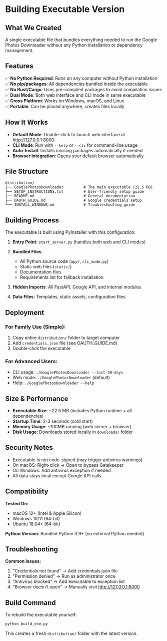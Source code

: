 # Building Executable Version

## What We Created

A single executable file that bundles everything needed to run the Google Photos Downloader without any Python installation or dependency management.

## Features

✅ **No Python Required**: Runs on any computer without Python installation  
✅ **No pip/packages**: All dependencies bundled inside the executable  
✅ **No Rust/Cargo**: Uses pre-compiled packages to avoid compilation issues  
✅ **Dual Mode**: Both web interface and CLI mode in same executable  
✅ **Cross Platform**: Works on Windows, macOS, and Linux  
✅ **Portable**: Can be placed anywhere, creates files locally  

## How It Works

- **Default Mode**: Double-click to launch web interface at http://127.0.0.1:8000
- **CLI Mode**: Run with `--help` or `--cli` for command-line usage
- **Auto-Install**: Installs missing packages automatically if needed
- **Browser Integration**: Opens your default browser automatically

## File Structure

```
distribution/
├── GooglePhotosDownloader         # The main executable (22.5 MB)
├── SETUP_INSTRUCTIONS.txt         # User-friendly setup guide
├── README.md                      # General documentation
├── OAUTH_GUIDE.md                 # Google credentials setup
└── INSTALL_WINDOWS.md             # Troubleshooting guide
```

## Building Process

The executable is built using PyInstaller with this configuration:

1. **Entry Point**: `start_server.py` (handles both web and CLI modes)
2. **Bundled Files**: 
   - All Python source code (`app/`, `cli_mode.py`)
   - Static web files (`static/`)
   - Documentation files
   - Requirements list for fallback installation

3. **Hidden Imports**: All FastAPI, Google API, and internal modules
4. **Data Files**: Templates, static assets, configuration files

## Deployment

### For Family Use (Simple):
1. Copy entire `distribution/` folder to target computer
2. Add `credentials.json` file (see OAUTH_GUIDE.md)
3. Double-click the executable

### For Advanced Users:
- CLI usage: `./GooglePhotosDownloader --last-30-days`
- Web mode: `./GooglePhotosDownloader` (default)
- Help: `./GooglePhotosDownloader --help`

## Size & Performance

- **Executable Size**: ~22.5 MB (includes Python runtime + all dependencies)
- **Startup Time**: 2-3 seconds (cold start)
- **Memory Usage**: ~100MB running (web server + browser)
- **Disk Usage**: Downloads stored locally in `downloads/` folder

## Security Notes

- Executable is not code-signed (may trigger antivirus warnings)
- On macOS: Right-click → Open to bypass Gatekeeper
- On Windows: Add antivirus exception if needed
- All data stays local except Google API calls

## Compatibility

**Tested On:**
- macOS 12+ (Intel & Apple Silicon)  
- Windows 10/11 (64-bit)
- Ubuntu 18.04+ (64-bit)

**Python Version**: Bundled Python 3.9+ (no external Python needed)

## Troubleshooting

**Common Issues:**
1. "Credentials not found" → Add credentials.json file
2. "Permission denied" → Run as administrator once
3. "Antivirus blocked" → Add executable to exception list
4. "Browser doesn't open" → Manually visit http://127.0.0.1:8000

## Build Command

To rebuild the executable yourself:

```bash
python build_exe.py
```

This creates a fresh `distribution/` folder with the latest version.